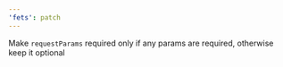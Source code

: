```yaml
---
'fets': patch
---
```


Make `requestParams` required only if any params are required, otherwise keep it optional
